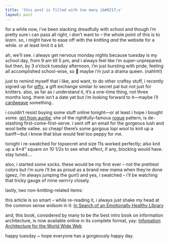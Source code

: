 ```yaml
---
title: 'this post is filled with too many i&#8217;s'
layout: post
---
```


for a while now, i&#8217;ve been slacking dreadfully with school and though i&#8217;m pretty sure i can pass all right, i don&#8217;t want to &#8211; the whole point of this is to *learn*. so, i might have to ease off with the knitting *and* the website for a while. or at least limit it a bit. 

ah, we&#8217;ll see. i always get nervous monday nights because tuesday is my school day, from 9 am till 5 pm, and i always feel like i&#8217;m super-unprepared. but then, by 3 o&#8217;clock tuesday afternoon, i&#8217;m just bursting with pride, feeling all accomplished school-wise, so :shrug: maybe i&#8217;m just a drama queen. (nahhh!)

just to remind myself that i like, and want, to do other craftsy stuff, i recently signed up for [gifty][1], a gift exchange similar to secret pal but not just for knitters. also, as far as i understand it, it&#8217;s a one-time thing, not three months long. there isn&#8217;t a date yet but i&#8217;m looking forward to it&#8212;maybe i&#8217;ll [cardweave][2] something..

i couldn&#8217;t resist buying some stuff online tonight&#8212;or at least i hope i bought some. [girl from auntie][3], she of the rightfully-famous [rogue][4] pattern, is de-stashing first-come-first-serve. i sent off an email for the gorgeous lush and wool belle vallee. so cheap! there&#8217;s some gorgous lopi wool to knit up a banff&#8212;but i know that blue would feel too peppy for me. 

tonight i re-swatched for topsecret and size 11s worked perfectly; also knit up a 4&#215;4&#8221; square on 10 1/2s to see what effect, if any, blocking would have. stay tuned&#8230;.

also, i started some socks. these would be my first ever &#8211; not the prettiest colors but i&#8217;m sure i&#8217;ll be as proud as a brand new mama when they&#8217;re done (geez, i&#8217;m always jumping the gun!) and yes, i swatched &#8211; i&#8217;ll be watching that tricky gauge of mine verrrry closely. 

lastly, two non-knitting-related items:

this article is so smart &#8211; while re-reading it, i always just shake my head at the common sense widsom in it: [In Search of an Emotionally Healthy Library][5]

and, this book, considered by many to be *the* best intro book on information architecture, is now available online in its complete format, yay: [Infomation Architecture for the World Wide Web][6]

happy tuesday ~ hope everyone has a gorgeously happy day.

 [1]: gifty.craftsquad.com/
 [2]: http://mellowtrouble.net/projects/163
 [3]: http://www.girlfromauntie.com/stash/
 [4]: http://www.girlfromauntie.com/patterns/shop/rogue/detail.php
 [5]: http://www.liscareer.com/cunningham_eiq.htm
 [6]: http://www.monkeytools.com/oreilly/webdesign/infoarch/index.htm